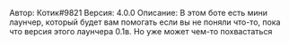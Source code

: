 Автор: Котик#9821
Версия: 4.0.0
Описание: В этом боте есть мини лаунчер, который будет вам помогать если вы не поняли что-то, пока что версия этого лаунчера 0.1в. Но уже может чем-то похвастаться
